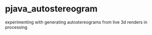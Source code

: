 # pjava_autostereogram
experimenting with generating autostereograms from live 3d renders in processing
